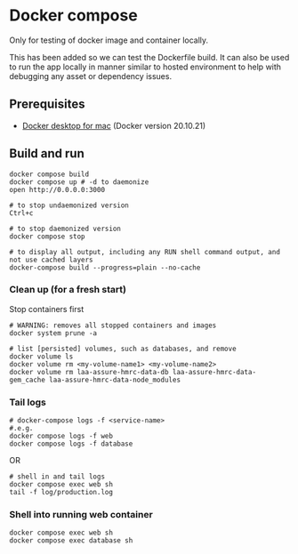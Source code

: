# Docker compose

Only for testing of docker image and container locally.

This has been added so we can test the Dockerfile build. It can also be used
to run the app locally in manner similar to hosted environment to help with debugging
any asset or dependency issues.

## Prerequisites

- [Docker desktop for mac](https://docs.docker.com/desktop/install/mac-install/) (Docker version 20.10.21)

## Build and run

```shell
docker compose build
docker compose up # -d to daemonize
open http://0.0.0.0:3000

# to stop undaemonized version
Ctrl+c

# to stop daemonized version
docker compose stop
```

```shell
# to display all output, including any RUN shell command output, and not use cached layers
docker-compose build --progress=plain --no-cache
```

### Clean up (for a fresh start)

Stop containers first

```shell
# WARNING: removes all stopped containers and images
docker system prune -a

# list [persisted] volumes, such as databases, and remove
docker volume ls
docker volume rm <my-volume-name1> <my-volume-name2>
docker volume rm laa-assure-hmrc-data-db laa-assure-hmrc-data-gem_cache laa-assure-hmrc-data-node_modules
```

### Tail logs

```shell
# docker-compose logs -f <service-name>
#.e.g.
docker compose logs -f web
docker compose logs -f database
```

OR

```shell
# shell in and tail logs
docker compose exec web sh
tail -f log/production.log
```

### Shell into running web container

```shell
docker compose exec web sh
docker compose exec database sh
```
